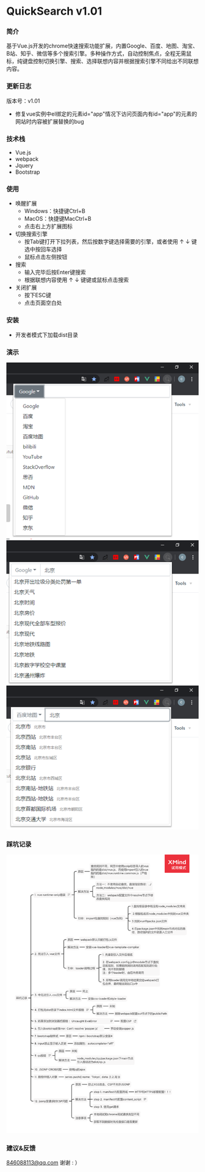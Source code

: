 # QuickSearch v1.01
### 简介
基于Vue.js开发的chrome快速搜索功能扩展，内置Google、百度、地图、淘宝、B站、知乎、微信等多个搜索引擎。多种操作方式，自动控制焦点，全程无需鼠标，纯键盘控制切换引擎、搜索、选择联想内容并根据搜索引擎不同给出不同联想内容。
### 更新日志
版本号：v1.01
+ 修复vue实例中el绑定的元素id="app"情况下访问页面内有id="app"的元素的网站时内容被扩展替换的bug
### 技术栈
+ Vue.js
+ webpack
+ Jquery
+ Bootstrap
### 使用
+ 唤醒扩展
    + Windows：快捷键Ctrl+B
    + MacOS：快捷键MacCtrl+B
    + 点击右上方扩展图标
+ 切换搜索引擎
    + 按Tab键打开下拉列表，然后按数字键选择需要的引擎，或者使用 ↑  ↓ 键选中按回车选择 
    + 鼠标点击左侧按钮
+ 搜索
    + 输入完毕后按Enter键搜索
    + 根据联想内容使用 ↑  ↓ 键键或鼠标点击搜索
+ 关闭扩展
    + 按下ESC键
    + 点击页面空白处
### 安装
+ 开发者模式下加载dist目录
### 演示
![](./3.png)
![](./1.png)
![](./2.png)
### 踩坑记录
![](./4.png)

### 建议&反馈
846088113@qq.com 谢谢 : ）